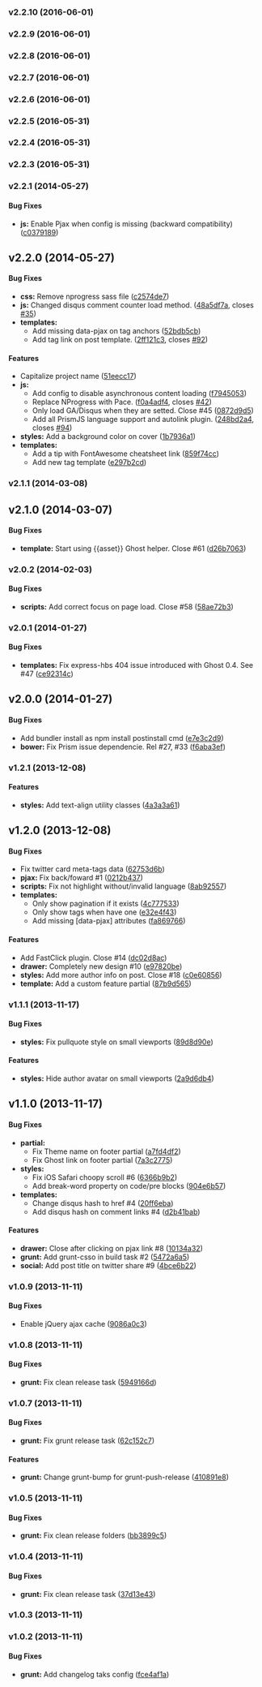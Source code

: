 <a name="v2.2.10"></a>
### v2.2.10 (2016-06-01)

<a name="v2.2.9"></a>
### v2.2.9 (2016-06-01)

<a name="v2.2.8"></a>
### v2.2.8 (2016-06-01)

<a name="v2.2.7"></a>
### v2.2.7 (2016-06-01)

<a name="v2.2.6"></a>
### v2.2.6 (2016-06-01)

<a name="v2.2.5"></a>
### v2.2.5 (2016-05-31)

<a name="v2.2.4"></a>
### v2.2.4 (2016-05-31)

<a name="v2.2.3"></a>
### v2.2.3 (2016-05-31)

<a name="v2.2.1"></a>
### v2.2.1 (2014-05-27)


#### Bug Fixes

* **js:** Enable Pjax when config is missing  (backward compatibility) ([c0379189](http://github.com/oswaldoacauan/ghostium/commit/c03791891b024212506d3b19ef66d1b31e4f9402))

<a name="v2.2.0"></a>
## v2.2.0 (2014-05-27)


#### Bug Fixes

* **css:** Remove nprogress sass file ([c2574de7](http://github.com/oswaldoacauan/ghostium/commit/c2574de73c9a37cbcb34e66b57a74c1cdee2ba14))
* **js:** Changed disqus comment counter load method. ([48a5df7a](http://github.com/oswaldoacauan/ghostium/commit/48a5df7a3ec24ad91e60cfb9e81ced78e785a5b5), closes [#35](http://github.com/oswaldoacauan/ghostium/issues/35))
* **templates:**
  * Add missing data-pjax on tag anchors ([52bdb5cb](http://github.com/oswaldoacauan/ghostium/commit/52bdb5cbcfdbee82de93d3c42dc231e422c2f756))
  * Add tag link on post template. ([2ff121c3](http://github.com/oswaldoacauan/ghostium/commit/2ff121c3f536d8f5b7fab2a9672cccd2ac12dc94), closes [#92](http://github.com/oswaldoacauan/ghostium/issues/92))


#### Features

* Capitalize project name ([51eecc17](http://github.com/oswaldoacauan/ghostium/commit/51eecc17d3d6f1acf037db1bf1c34626b7d6abbe))
* **js:**
  * Add config to disable asynchronous content loading ([f7945053](http://github.com/oswaldoacauan/ghostium/commit/f7945053db884774f6644d2dcbc0a4f81a0d3d16))
  * Replace NProgress with Pace. ([f0a4adf4](http://github.com/oswaldoacauan/ghostium/commit/f0a4adf4463677c73826feded2167e43c789b055), closes [#42](http://github.com/oswaldoacauan/ghostium/issues/42))
  * Only load GA/Disqus when they are setted. Close #45 ([0872d9d5](http://github.com/oswaldoacauan/ghostium/commit/0872d9d55ffc1ccb9fb3aa0f5e1f6fb90f68a0b2))
  * Add all PrismJS language support and autolink plugin. ([248bd2a4](http://github.com/oswaldoacauan/ghostium/commit/248bd2a4e86d22021cf53905bec34cc19bb5510c), closes [#94](http://github.com/oswaldoacauan/ghostium/issues/94))
* **styles:** Add a background color on cover ([1b7936a1](http://github.com/oswaldoacauan/ghostium/commit/1b7936a1e2f98821346a2fede74ad7f3d0f585b1))
* **templates:**
  * Add a tip with FontAwesome cheatsheet link ([859f74cc](http://github.com/oswaldoacauan/ghostium/commit/859f74cc3a08e261df8025a3d248422842e14ba6))
  * Add new tag template ([e297b2cd](http://github.com/oswaldoacauan/ghostium/commit/e297b2cdad7690fc52a325c8502ffcc39a7219a6))

<a name="v2.1.1"></a>
### v2.1.1 (2014-03-08)

<a name="v2.1.0"></a>
## v2.1.0 (2014-03-07)


#### Bug Fixes

* **template:** Start using {{asset}} Ghost helper. Close #61 ([d26b7063](http://github.com/oswaldoacauan/ghostium/commit/d26b706391f8866e38b8a47efb39cd9767c20942))

<a name="v2.0.2"></a>
### v2.0.2 (2014-02-03)


#### Bug Fixes

* **scripts:** Add correct focus on page load. Close #58 ([58ae72b3](http://github.com/oswaldoacauan/ghostium/commit/58ae72b3b29ff1b32f38fd6728b7c8d65044ed8f))

<a name="v2.0.1"></a>
### v2.0.1 (2014-01-27)


#### Bug Fixes

* **templates:** Fix express-hbs 404 issue introduced with Ghost 0.4. See #47 ([ce92314c](http://github.com/oswaldoacauan/ghostium/commit/ce92314c0a5576f3c84134db27ba009cc066580a))

<a name="v2.0.0"></a>
## v2.0.0 (2014-01-27)


#### Bug Fixes

* Add bundler install as npm install postinstall cmd ([e7e3c2d9](http://github.com/oswaldoacauan/ghostium/commit/e7e3c2d9875b7f98a7505c2d0e2fbc13dd9c945e))
* **bower:** Fix Prism issue dependencie. Rel #27, #33 ([f6aba3ef](http://github.com/oswaldoacauan/ghostium/commit/f6aba3efa4de5cf1a20213edfe997a5f8b45d398))

<a name="v1.2.1"></a>
### v1.2.1 (2013-12-08)


#### Features

* **styles:** Add text-align utility classes ([4a3a3a61](http://github.com/oswaldoacauan/ghostium/commit/4a3a3a611c003fbba701aec8c987b053c3d378c4))

<a name="v1.2.0"></a>
## v1.2.0 (2013-12-08)


#### Bug Fixes

* Fix twitter card meta-tags data ([62753d6b](http://github.com/oswaldoacauan/ghostium/commit/62753d6bf6c84bd44c71da6df1d53680d2a2e368))
* **pjax:** Fix back/foward #1 ([0212b437](http://github.com/oswaldoacauan/ghostium/commit/0212b4370b9e02b0cc234c28b300f0c5b12dff2d))
* **scripts:** Fix not highlight without/invalid language ([8ab92557](http://github.com/oswaldoacauan/ghostium/commit/8ab92557ee5e782257658cc857c3363324b3c996))
* **templates:**
  * Only show pagination if it exists ([4c777533](http://github.com/oswaldoacauan/ghostium/commit/4c77753341027ccd5d0230138ee988b62f59219a))
  * Only show tags when have one ([e32e4f43](http://github.com/oswaldoacauan/ghostium/commit/e32e4f43ce4ded9766fe99d840e7fac97e0a95e0))
  * Add missing [data-pjax] attributes ([fa869766](http://github.com/oswaldoacauan/ghostium/commit/fa86976689af771639b2b00edfed9a391c2d1a78))


#### Features

* Add FastClick plugin. Close #14 ([dc02d8ac](http://github.com/oswaldoacauan/ghostium/commit/dc02d8ac7a6644d0ac9e09c900d2297a22b05073))
* **drawer:** Completely new design #10 ([e97820be](http://github.com/oswaldoacauan/ghostium/commit/e97820beecaa3c1e2e633323c64eab078743aad1))
* **styles:** Add more author info on post. Close #18 ([c0e60856](http://github.com/oswaldoacauan/ghostium/commit/c0e6085665def13056478e75b78011d70cc168fb))
* **template:** Add a custom feature partial ([87b9d565](http://github.com/oswaldoacauan/ghostium/commit/87b9d56535c0a3ebe37c9a058f3503b7f8ecec9c))

<a name="v1.1.1"></a>
### v1.1.1 (2013-11-17)


#### Bug Fixes

* **styles:** Fix pullquote style on small viewports ([89d8d90e](http://github.com/oswaldoacauan/ghostium/commit/89d8d90e023f4f0fb2f7842b9af3fb5370207d25))


#### Features

* **styles:** Hide author avatar on small viewports ([2a9d6db4](http://github.com/oswaldoacauan/ghostium/commit/2a9d6db462ca89a74a96da22675f6eb67aaa0919))

<a name="v1.1.0"></a>
## v1.1.0 (2013-11-17)


#### Bug Fixes

* **partial:**
  * Fix Theme name on footer partial ([a7fd4df2](http://github.com/oswaldoacauan/ghostium/commit/a7fd4df2281c86ca231703544b14c436e4441ebf))
  * Fix Ghost link on footer partial ([7a3c2775](http://github.com/oswaldoacauan/ghostium/commit/7a3c2775d8b5532f3c5899b30971abbbc62aad3a))
* **styles:**
  * Fix iOS Safari choopy scroll #6 ([6366b9b2](http://github.com/oswaldoacauan/ghostium/commit/6366b9b2f5dae87b74236955a94f2026cabbc45d))
  * Add break-word property  on code/pre blocks ([904e6b57](http://github.com/oswaldoacauan/ghostium/commit/904e6b571b7619289144227ef7ffaac0ae551bbb))
* **templates:**
  * Change disqus hash to href #4 ([20ff6eba](http://github.com/oswaldoacauan/ghostium/commit/20ff6eba26cf7995fea921046a0bf21cf4f7e222))
  * Add disqus hash on comment links  #4 ([d2b41bab](http://github.com/oswaldoacauan/ghostium/commit/d2b41bab7db9ec6bad317d03b7cb40b266387959))


#### Features

* **drawer:** Close after clicking on pjax link  #8 ([10134a32](http://github.com/oswaldoacauan/ghostium/commit/10134a32c0a210ff517e05ca97960e638304044f))
* **grunt:** Add grunt-csso in build task #2 ([5472a6a5](http://github.com/oswaldoacauan/ghostium/commit/5472a6a5a296ad8a0e04e2b5f2474e1180412b73))
* **social:** Add post title on twitter share  #9 ([4bce6b22](http://github.com/oswaldoacauan/ghostium/commit/4bce6b22ec4c4332aa5ceb868c514c1a5ab8bcbf))

<a name="v1.0.9"></a>
### v1.0.9 (2013-11-11)


#### Bug Fixes

* Enable jQuery ajax cache ([9086a0c3](http://github.com/oswaldoacauan/ghostium/commit/9086a0c3afce03cc8bb871cb6c9df25acb0c916b))

<a name="v1.0.8"></a>
### v1.0.8 (2013-11-11)


#### Bug Fixes

* **grunt:** Fix clean release task ([5949166d](http://github.com/oswaldoacauan/ghostium/commit/5949166df10adf1486d37331a919278c2feb627c))

<a name="v1.0.7"></a>
### v1.0.7 (2013-11-11)


#### Bug Fixes

* **grunt:** Fix grunt release task ([62c152c7](http://github.com/oswaldoacauan/ghostium/commit/62c152c7e985930471052face33872839ac12213))


#### Features

* **grunt:** Change grunt-bump for grunt-push-release ([410891e8](http://github.com/oswaldoacauan/ghostium/commit/410891e8dd3fba04ae9fde2fcd11bcb56b12ca9b))

<a name="v1.0.5"></a>
### v1.0.5 (2013-11-11)


#### Bug Fixes

* **grunt:** Fix clean release folders ([bb3899c5](http://github.com/oswaldoacauan/ghostium/commit/bb3899c52eff283f68f4b80d43f78f65d720894a))

<a name="v1.0.4"></a>
### v1.0.4 (2013-11-11)


#### Bug Fixes

* **grunt:** Fix clean release task ([37d13e43](http://github.com/oswaldoacauan/ghostium/commit/37d13e43e17dfdbc97a6525e6d25fbd3c823ef67))

<a name="v1.0.3"></a>
### v1.0.3 (2013-11-11)

<a name="v1.0.2"></a>
### v1.0.2 (2013-11-11)


#### Bug Fixes

* **grunt:** Add changelog taks config ([fce4af1a](http://github.com/oswaldoacauan/ghostium/commit/fce4af1aea1f1bc8cf0de4195a5b76f1e53fbc3a))

